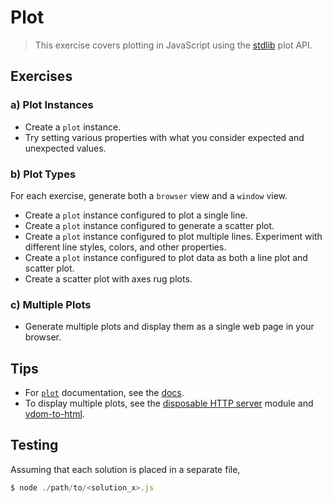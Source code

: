 # Plot

> This exercise covers plotting in JavaScript using the [stdlib][stdlib] plot API.


## Exercises

### a) Plot Instances

* Create a `plot` instance.
* Try setting various properties with what you consider expected and unexpected values.


### b) Plot Types

For each exercise, generate both a `browser` view and a `window` view.

* Create a `plot` instance configured to plot a single line.
* Create a `plot` instance configured to generate a scatter plot.
* Create a `plot` instance configured to plot multiple lines. Experiment with different line styles, colors, and other properties.
* Create a `plot` instance configured to plot data as both a line plot and scatter plot.
* Create a scatter plot with axes rug plots.


### c) Multiple Plots

* Generate multiple plots and display them as a single web page in your browser.


## Tips

* For [`plot`][plot] documentation, see the [docs][plot].
* To display multiple plots, see the [disposable HTTP server][disposable-http-server] module and [vdom-to-html][vdom-to-html].


## Testing

Assuming that each solution is placed in a separate file,

``` javascript
$ node ./path/to/<solution_x>.js
```


<!-- <links> -->

[stdlib]: https://github.com/stdlib-js/stdlib
[plot]: https://github.com/stdlib-js/stdlib/tree/develop/lib/node_modules/%40stdlib/plot/plot
[disposable-http-server]: https://github.com/stdlib-js/stdlib/tree/develop/lib/node_modules/%40stdlib/tools/disposable-http-server
[vdom-to-html]: https://github.com/nthtran/vdom-to-html

<!-- </links> -->
